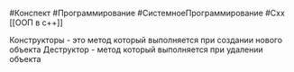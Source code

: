 #Конспект #Программирование #СистемноеПрограммирование #Cxx [[ООП в c++]]

Конструкторы - это метод который выполняется при создании нового объекта 
Деструктор - метод который выполняется при удалении объекта


